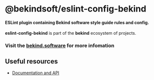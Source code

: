 # @bekindsoft/eslint-config-bekind

#### ESLint plugin containing Bekind software style guide rules and config.

**eslint-config-bekind** is part of the **bekind** ecosystem of projects.

### Visit the [bekind.software](https://bekind.software) for more infomation

## Useful resources

- [Documentation and API](https://hapi.dev/family/eslint-plugin/)
